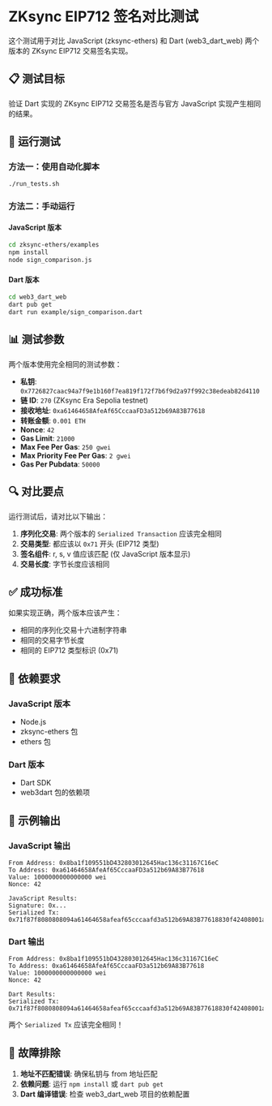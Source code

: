 # ZKsync EIP712 签名对比测试

这个测试用于对比 JavaScript (zksync-ethers) 和 Dart (web3_dart_web) 两个版本的 ZKsync EIP712 交易签名实现。

## 📋 测试目标

验证 Dart 实现的 ZKsync EIP712 交易签名是否与官方 JavaScript 实现产生相同的结果。

## 🚀 运行测试

### 方法一：使用自动化脚本

```bash
./run_tests.sh
```

### 方法二：手动运行

#### JavaScript 版本
```bash
cd zksync-ethers/examples
npm install
node sign_comparison.js
```

#### Dart 版本
```bash
cd web3_dart_web
dart pub get
dart run example/sign_comparison.dart
```

## 📊 测试参数

两个版本使用完全相同的测试参数：

- **私钥**: `0x7726827caac94a7f9e1b160f7ea819f172f7b6f9d2a97f992c38edeab82d4110`
- **链 ID**: `270` (ZKsync Era Sepolia testnet)
- **接收地址**: `0xa61464658AfeAf65CccaaFD3a512b69A83B77618`
- **转账金额**: `0.001 ETH`
- **Nonce**: `42`
- **Gas Limit**: `21000`
- **Max Fee Per Gas**: `250 gwei`
- **Max Priority Fee Per Gas**: `2 gwei`
- **Gas Per Pubdata**: `50000`

## 🔍 对比要点

运行测试后，请对比以下输出：

1. **序列化交易**: 两个版本的 `Serialized Transaction` 应该完全相同
2. **交易类型**: 都应该以 `0x71` 开头 (EIP712 类型)
3. **签名组件**: r, s, v 值应该匹配 (仅 JavaScript 版本显示)
4. **交易长度**: 字节长度应该相同

## ✅ 成功标准

如果实现正确，两个版本应该产生：
- 相同的序列化交易十六进制字符串
- 相同的交易字节长度
- 相同的 EIP712 类型标识 (0x71)

## 🔧 依赖要求

### JavaScript 版本
- Node.js
- zksync-ethers 包
- ethers 包

### Dart 版本  
- Dart SDK
- web3dart 包的依赖项

## 📝 示例输出

### JavaScript 输出
```
From Address: 0x8ba1f109551bD432803012645Hac136c31167C16eC
To Address: 0xa61464658AfeAf65CccaaFD3a512b69A83B77618
Value: 1000000000000000 wei
Nonce: 42

JavaScript Results:
Signature: 0x...
Serialized Tx: 0x71f87f8080808094a61464658afeaf65cccaafd3a512b69A83B77618830f42408001a0...
```

### Dart 输出
```
From Address: 0x8ba1f109551bD432803012645Hac136c31167C16eC
To Address: 0xa61464658AfeAf65CccaaFD3a512b69A83B77618
Value: 1000000000000000 wei
Nonce: 42

Dart Results:
Serialized Tx: 0x71f87f8080808094a61464658afeaf65cccaafd3a512b69A83B77618830f42408001a0...
```

两个 `Serialized Tx` 应该完全相同！

## 🐛 故障排除

1. **地址不匹配错误**: 确保私钥与 from 地址匹配
2. **依赖问题**: 运行 `npm install` 或 `dart pub get`
3. **Dart 编译错误**: 检查 web3_dart_web 项目的依赖配置 
